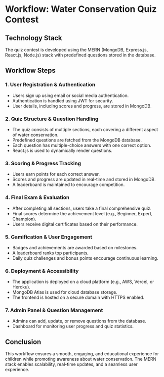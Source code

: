 # Workflow: Water Conservation Quiz Contest

## Technology Stack
The quiz contest is developed using the MERN (MongoDB, Express.js, React.js, Node.js) stack with predefined questions stored in the database.

## Workflow Steps

### 1. **User Registration & Authentication**
- Users sign up using email or social media authentication.
- Authentication is handled using JWT for security.
- User details, including scores and progress, are stored in MongoDB.

### 2. **Quiz Structure & Question Handling**
- The quiz consists of multiple sections, each covering a different aspect of water conservation.
- Predefined questions are fetched from the MongoDB database.
- Each question has multiple-choice answers with one correct option.
- React.js is used to dynamically render questions.

### 3. **Scoring & Progress Tracking**
- Users earn points for each correct answer.
- Scores and progress are updated in real-time and stored in MongoDB.
- A leaderboard is maintained to encourage competition.

### 4. **Final Exam & Evaluation**
- After completing all sections, users take a final comprehensive quiz.
- Final scores determine the achievement level (e.g., Beginner, Expert, Champion).
- Users receive digital certificates based on their performance.

### 5. **Gamification & User Engagement**
- Badges and achievements are awarded based on milestones.
- A leaderboard ranks top participants.
- Daily quiz challenges and bonus points encourage continuous learning.

### 6. **Deployment & Accessibility**
- The application is deployed on a cloud platform (e.g., AWS, Vercel, or Heroku).
- MongoDB Atlas is used for cloud database storage.
- The frontend is hosted on a secure domain with HTTPS enabled.

### 7. **Admin Panel & Question Management**
- Admins can add, update, or remove questions from the database.
- Dashboard for monitoring user progress and quiz statistics.

## Conclusion
This workflow ensures a smooth, engaging, and educational experience for children while promoting awareness about water conservation. The MERN stack enables scalability, real-time updates, and a seamless user experience.

